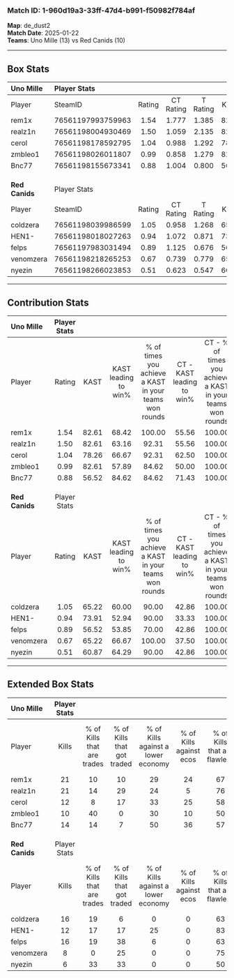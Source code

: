 ### Match ID: 1-960d19a3-33ff-47d4-b991-f50982f784af  
**Map**: de_dust2  
**Match Date**: 2025-01-22  
**Teams**: Uno Mille (13) vs Red Canids (10)  

---  

## Box Stats  

| **Uno Mille**  | Player Stats      |        |           |          |       |      |       |         |        |      |     |
| :- | :- | :-: | :-: | :-: | :-: | :-: | :-: | :-: | :-: | :-: | :-: |
| Player         | SteamID           | Rating | CT Rating | T Rating | KAST  | ADR  | Kills | Assists | Deaths | K/D  | HS% |
| rem1x          | 76561197993759963 |  1.54  |   1.777   |  1.385   | 82.61 | 96.4 |  21   |    3    |   10   | 2.10 | 33  |
| realz1n        | 76561198004930469 |  1.50  |   1.059   |  2.135   | 82.61 | 92.7 |  21   |    2    |   11   | 1.91 | 52  |
| cerol          | 76561198178592795 |  1.04  |   0.988   |  1.292   | 78.26 | 72.6 |  12   |    6    |   13   | 0.92 | 50  |
| zmbleo1        | 76561198026011807 |  0.99  |   0.858   |  1.279   | 82.61 | 47.0 |  10   |    7    |   10   | 1.00 | 60  |
| Bnc77          | 76561198155673341 |  0.88  |   1.004   |  0.800   | 56.52 | 61.9 |  14   |    2    |   14   | 1.00 | 42  |
|                |                   |        |           |          |       |      |       |         |        |      |     |
|                |                   |        |           |          |       |      |       |         |        |      |     |
|                |                   |        |           |          |       |      |       |         |        |      |     |
| **Red Canids** | Player Stats      |        |           |          |       |      |       |         |        |      |     |
| Player         | SteamID           | Rating | CT Rating | T Rating | KAST  | ADR  | Kills | Assists | Deaths | K/D  | HS% |
| coldzera       | 76561198039986599 |  1.05  |   0.958   |  1.268   | 65.22 | 69.0 |  16   |    3    |   14   | 1.14 | 56  |
| HEN1-          | 76561198018027263 |  0.94  |   1.072   |  0.871   | 73.91 | 57.4 |  12   |    1    |   13   | 0.92 | 25  |
| felps          | 76561197983031494 |  0.89  |   1.125   |  0.676   | 56.52 | 75.6 |  16   |    3    |   19   | 0.84 | 50  |
| venomzera      | 76561198218265253 |  0.67  |   0.739   |  0.779   | 65.22 | 63.0 |   8   |    5    |   17   | 0.47 | 87  |
| nyezin         | 76561198266023853 |  0.51  |   0.623   |  0.547   | 60.87 | 36.3 |   6   |    3    |   15   | 0.40 | 33  |
---  

## Contribution Stats  

| **Uno Mille**  | Player Stats |       |                      |                                                        |                           |                                                             |                          |                                                            |
| :- | :-: | :-: | :-: | :-: | :-: | :-: | :-: | :-: |
| Player         |    Rating    | KAST  | KAST leading to win% | % of times you achieve a KAST in your teams won rounds | CT - KAST leading to win% | CT - % of times you achieve a KAST in your teams won rounds | T - KAST leading to win% | T - % of times you achieve a KAST in your teams won rounds |
| rem1x          |     1.54     | 82.61 |        68.42         |                         100.00                         |           55.56           |                           100.00                            |          80.00           |                           100.00                           |
| realz1n        |     1.50     | 82.61 |        63.16         |                         92.31                          |           55.56           |                           100.00                            |          70.00           |                           87.50                            |
| cerol          |     1.04     | 78.26 |        66.67         |                         92.31                          |           62.50           |                           100.00                            |          70.00           |                           87.50                            |
| zmbleo1        |     0.99     | 82.61 |        57.89         |                         84.62                          |           50.00           |                           100.00                            |          66.67           |                           75.00                            |
| Bnc77          |     0.88     | 56.52 |        84.62         |                         84.62                          |           71.43           |                           100.00                            |          100.00          |                           75.00                            |
|                |              |       |                      |                                                        |                           |                                                             |                          |                                                            |
|                |              |       |                      |                                                        |                           |                                                             |                          |                                                            |
|                |              |       |                      |                                                        |                           |                                                             |                          |                                                            |
| **Red Canids** | Player Stats |       |                      |                                                        |                           |                                                             |                          |                                                            |
| Player         |    Rating    | KAST  | KAST leading to win% | % of times you achieve a KAST in your teams won rounds | CT - KAST leading to win% | CT - % of times you achieve a KAST in your teams won rounds | T - KAST leading to win% | T - % of times you achieve a KAST in your teams won rounds |
| coldzera       |     1.05     | 65.22 |        60.00         |                         90.00                          |           42.86           |                           100.00                            |          75.00           |                           85.71                            |
| HEN1-          |     0.94     | 73.91 |        52.94         |                         90.00                          |           33.33           |                           100.00                            |          75.00           |                           85.71                            |
| felps          |     0.89     | 56.52 |        53.85         |                         70.00                          |           42.86           |                           100.00                            |          66.67           |                           57.14                            |
| venomzera      |     0.67     | 65.22 |        66.67         |                         100.00                         |           37.50           |                           100.00                            |          100.00          |                           100.00                           |
| nyezin         |     0.51     | 60.87 |        64.29         |                         90.00                          |           42.86           |                           100.00                            |          85.71           |                           85.71                            |
---  

## Extended Box Stats  

| **Uno Mille**  | Player Stats |                            |                            |                                    |                         |                              |                                 |        |                             |                                     |                          |                               |                            |
| :- | :-: | :-: | :-: | :-: | :-: | :-: | :-: | :-: | :-: | :-: | :-: | :-: | :-: |
| Player         |    Kills     | % of Kills that are trades | % of Kills that got traded | % of Kills against a lower economy | % of Kills against ecos | % of Kills that are flawless | % of Kills that are close duels | Deaths | % of Deaths that get traded | % of Deaths against a lower economy | % of Deaths against ecos | % of Deaths that are flawless | % of Deaths that are close |
| rem1x          |      21      |             10             |             10             |                 29                 |           24            |              67              |                5                |   10   |             20              |                 20                  |            10            |              70               |             0              |
| realz1n        |      21      |             14             |             29             |                 24                 |            5            |              76              |                0                |   11   |             27              |                  9                  |            0             |              55               |             9              |
| cerol          |      12      |             8              |             17             |                 33                 |           25            |              58              |               17                |   13   |             31              |                  8                  |            0             |              85               |             8              |
| zmbleo1        |      10      |             40             |             0              |                 30                 |           10            |              50              |                0                |   10   |             30              |                 10                  |            10            |              60               |             10             |
| Bnc77          |      14      |             14             |             7              |                 50                 |           36            |              57              |               14                |   14   |              7              |                 21                  |            7             |              64               |             0              |
|                |              |                            |                            |                                    |                         |                              |                                 |        |                             |                                     |                          |                               |                            |
|                |              |                            |                            |                                    |                         |                              |                                 |        |                             |                                     |                          |                               |                            |
|                |              |                            |                            |                                    |                         |                              |                                 |        |                             |                                     |                          |                               |                            |
| **Red Canids** | Player Stats |                            |                            |                                    |                         |                              |                                 |        |                             |                                     |                          |                               |                            |
| Player         |    Kills     | % of Kills that are trades | % of Kills that got traded | % of Kills against a lower economy | % of Kills against ecos | % of Kills that are flawless | % of Kills that are close duels | Deaths | % of Deaths that get traded | % of Deaths against a lower economy | % of Deaths against ecos | % of Deaths that are flawless | % of Deaths that are close |
| coldzera       |      16      |             19             |             6              |                 0                  |            0            |              63              |               13                |   14   |             21              |                 14                  |            0             |              57               |             7              |
| HEN1-          |      12      |             17             |             17             |                 25                 |            0            |              83              |                0                |   13   |              8              |                 15                  |            0             |              77               |             0              |
| felps          |      16      |             19             |             38             |                 6                  |            0            |              63              |                6                |   19   |              0              |                 11                  |            0             |              68               |             0              |
| venomzera      |      8       |             0              |             25             |                 0                  |            0            |              75              |                0                |   17   |             24              |                 12                  |            0             |              53               |             18             |
| nyezin         |      6       |             33             |             33             |                 0                  |            0            |              50              |                0                |   15   |             20              |                 13                  |            0             |              67               |             7              |
